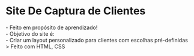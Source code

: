 <h1>Site De Captura de Clientes</h1>
- Feito em propósito de aprendizado! <br>
- Objetivo do site é: <br>
- Criar um layout personalizado para clientes com escolhas pré-definidas <br>
> Feito com HTML, CSS
